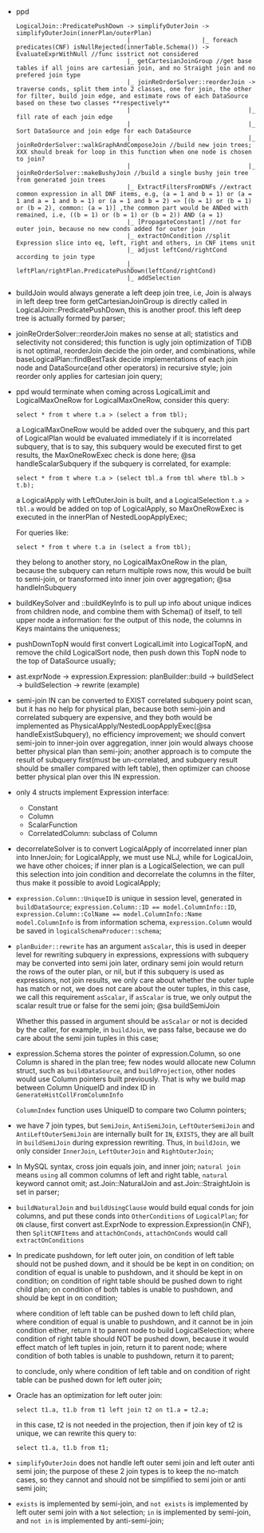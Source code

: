 * ppd
  ```
  LogicalJoin::PredicatePushDown -> simplifyOuterJoin -> simplifyOuterJoin(innerPlan/outerPlan)
                                 |                    |_ foreach predicates(CNF) isNullRejected(innerTable.Schema()) -> EvaluateExprWithNull //func isstrict not considered
                                 |_ getCartesianJoinGroup //get base tables if all joins are cartesian join, and no Straight join and no prefered join type
                                 |_ joinReOrderSolver::reorderJoin -> traverse conds, split them into 2 classes, one for join, the other for filter, build join edge, and estimate rows of each DataSource based on these two classes **respectively**
                                 |                                 |_ fill rate of each join edge
                                 |                                 |_ Sort DataSource and join edge for each DataSource
                                 |                                 |_ joinReOrderSolver::walkGraphAndComposeJoin //build new join trees; XXX should break for loop in this function when one node is chosen to join?
                                 |                                 |_ joinReOrderSolver::makeBushyJoin //build a single bushy join tree from generated join trees
								 |_ ExtractFiltersFromDNFs //extract common expression in all DNF items, e.g, (a = 1 and b = 1) or (a = 1 and a = 1 and b = 1) or (a = 1 and b = 2) => [(b = 1) or (b = 1) or (b = 2), common: (a = 1)] ,the common part would be ANDed with remained, i.e, ((b = 1) or (b = 1) or (b = 2)) AND (a = 1)
								 |_ [PropagateConstant] //not for outer join, because no new conds added for outer join
                                 |_ extractOnCondition //split Expression slice into eq, left, right and others, in CNF items unit
                                 |_ adjust leftCond/rightCond according to join type
                                 |_ leftPlan/rightPlan.PredicatePushDown(leftCond/rightCond)
                                 |_ addSelection

  ```

* buildJoin would always generate a left deep join tree, i.e, Join is always in left deep tree form
  getCartesianJoinGroup is directly called in LogicalJoin::PredicatePushDown, this is another proof.
  this left deep tree is actually formed by parser;

* joinReOrderSolver::reorderJoin makes no sense at all; statistics and selectivity not considered; this function is ugly
  join optimization of TiDB is not optimal, reorderJoin decide the join order, and combinations, while
  baseLogicalPlan::findBestTask decide implementations of each join node and DataSource(and other operators) in
  recursive style; join reorder only applies for cartesian join query;

* ppd would terminate when coming across LogicalLimit and LogicalMaxOneRow
  for LogicalMaxOneRow, consider this query:
  ```
  select * from t where t.a > (select a from tbl);
  ```
  a LogicalMaxOneRow would be added over the subquery, and this part of LogicalPlan would be evaluated
  immediately if it is incorrelated subquery, that is to say, this subquery would be executed first to get
  results, the MaxOneRowExec check is done here; @sa handleScalarSubquery
  if the subquery is correlated, for example:
  ```
  select * from t where t.a > (select tbl.a from tbl where tbl.b > t.b);
  ```
  a LogicalApply with LeftOuterJoin is built, and a LogicalSelection `t.a > tbl.a` would be added on top of
  LogicalApply, so MaxOneRowExec is executed in the innerPlan of NestedLoopApplyExec;

  For queries like:
  ```
  select * from t where t.a in (select a from tbl);
  ```
  they belong to another story, no LogicalMaxOneRow in the plan, because the subquery can return multiple
  rows now, this would be built to semi-join, or transformed into inner join over aggregation; @sa handleInSubquery

* buildKeySolver and ::buildKeyInfo is to pull up info about unique indices from children node, and combine them with Schema() of itself,
  to tell upper node a information: for the output of this node, the columns in Keys  maintains the uniqueness;

* pushDownTopN would first convert LogicalLimit into LogicalTopN, and remove the child LogicalSort node, then
  push down this TopN node to the top of DataSource usually;

* ast.exprNode -> expression.Expression: planBuilder::build -> buildSelect -> buildSelection -> rewrite (example)

* semi-join IN can be converted to EXIST correlated subquery point scan, but it has no help for physical plan,
  because both semi-join and correlated subquery are expensive, and they both would be implemented as
  PhysicalApply/NestedLoopApplyExec(@sa handleExistSubquery), no efficiency improvement; we should convert
  semi-join to inner-join over aggregation, inner join would always choose better physical plan than
  semi-join; another approach is to compute the result of subquery first(must be un-correlated, and subquery
  result should be smaller compared with left table), then optimizer can choose better physical plan over
  this IN expression.

* only 4 structs implement Expression interface:
  - Constant
  - Column
  - ScalarFunction
  - CorrelatedColumn: subclass of Column

* decorrelateSolver is to convert LogicalApply of incorrelated inner plan into InnerJoin; for LogicalApply,
  we must use NLJ, while for LogicalJoin, we have other choices; if inner plan is a LogicalSelection, we can
  pull this selection into join condition and decorrelate the columns in the filter, thus make it possible to
  avoid LogicalApply;

* `expression.Column::UniqueID` is unique in session level, generated in `buildDataSource`;
  `expression.Column::ID == model.ColumnInfo::ID`, `expression.Column::ColName == model.ColumnInfo::Name`
  `model.ColumnInfo` is from information schema, `expression.Column` would be saved in `logicalSchemaProducer::schema`;

* `planBuider::rewrite` has an argument `asScalar`, this is used in deeper level for rewriting subquery in expressions,
  expressions with subquery may be converted into semi join later, ordinary semi join would return the rows of the outer
  plan, or nil, but if this subquery is used as expressions, not join results, we only care about whether the outer tuple
  has match or not, we does not care about the outer tuples, in this case, we call this requirement `asScalar`, if `asScalar`
  is true, we only output the scalar result true or false for the semi join; @sa buildSemiJoin

  Whether this passed in argument should be `asScalar` or not is decided by the caller, for example, in `buildJoin`,
  we pass false, because we do care about the semi join tuples in this case;

* expression.Schema stores the pointer of expression.Column, so one Column is shared in the plan tree; few nodes would
  allocate new Column struct, such as `buildDataSource`, and `buildProjection`, other nodes would use Column pointers
  built previously. That is why we build map between Column UniqueID and index ID in `GenerateHistCollFromColumnInfo`

  `ColumnIndex` function uses UniqueID to compare two Column pointers;

* we have 7 join types, but `SemiJoin`, `AntiSemiJoin`, `LeftOuterSemiJoin` and `AntiLeftOuterSemiJoin` are internally
  built for `IN`, `EXISTS`, they are all built in `buildSemiJoin` during expression rewriting. Thus, in `buildJoin`, we
  only consider `InnerJoin`, `LeftOuterJoin` and `RightOuterJoin`;

* In MySQL syntax, cross join equals join, and inner join;
  `natural join` means `using` all common columns of left and right table, `natural` keyword cannot omit;
  ast.Join::NaturalJoin and ast.Join::StraightJoin is set in parser;

* `buildNaturalJoin` and `buildUsingClause` would build equal conds for join columns, and put these conds into
  `OtherConditions` of `LogicalPlan`; for `ON` clause, first convert ast.ExprNode to expression.Expression(in CNF),
  then `SplitCNFItems` and `attachOnConds`, `attachOnConds` would call `extractOnConditions`

* In predicate pushdown, for left outer join, on condition of left table should not be pushed down, and it should be
  be kept in on condition; on condition of equal is unable to pushdown, and it should be kept in on condition; on
  condition of right table should be pushed down to right child plan; on condition of both tables is unable to
  pushdown, and should be kept in on condition;

  where condition of left table can be pushed down to left child plan, where condition of equal is unable to pushdown,
  and it cannot be in join condition either, return it to parent node to build LogicalSelection; where condition of right
  table should NOT be pushed down, because it would effect match of left tuples in join, return it to parent node; where
  condition of both tables is unable to pushdown, return it to parent;

  to conclude, only where condition of left table and on condition of right table can be pushed down for left outer join;

* Oracle has an optimization for left outer join:
  ```
  select t1.a, t1.b from t1 left join t2 on t1.a = t2.a;
  ```
  in this case, t2 is not needed in the projection, then if join key of t2 is unique, we can rewrite this query to:
  ```
  select t1.a, t1.b from t1;
  ```

* `simplifyOuterJoin` does not handle left outer semi join and left outer anti semi join; the purpose of these 2
  join types is to keep the no-match cases, so they cannot and should not be simplified to semi join or anti semi join;
* `exists` is implemented by semi-join, and `not exists` is implemented by left outer semi join with a `Not` selection;
  `in` is implemented by semi-join, and `not in` is implemented by anti-semi-join;
